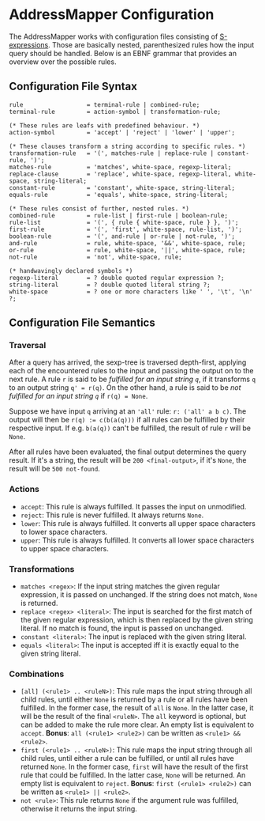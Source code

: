# AddressMapper Configuration

The AddressMapper works with configuration files consisting of
[S-expressions](https://en.wikipedia.org/wiki/S-expression). Those are basically
nested, parenthesized rules how the input query should be handled. Below is an
EBNF grammar that provides an overview over the possible rules.

## Configuration File Syntax

```EBNF
rule                  = terminal-rule | combined-rule;
terminal-rule         = action-symbol | transformation-rule;

(* These rules are leafs with predefined behaviour. *)
action-symbol         = 'accept' | 'reject' | 'lower' | 'upper';

(* These clauses transform a string according to specific rules. *)
transformation-rule   = '(', matches-rule | replace-rule | constant-rule, ')';
matches-rule          = 'matches', white-space, regexp-literal;
replace-clause        = 'replace', white-space, regexp-literal, white-space, string-literal;
constant-rule         = 'constant', white-space, string-literal;
equals-rule           = 'equals', white-space, string-literal;

(* These rules consist of further, nested rules. *)
combined-rule         = rule-list | first-rule | boolean-rule;
rule-list             = '(', { rule { white-space, rule } }, ')';
first-rule            = '(', 'first', white-space, rule-list, ')';
boolean-rule          = '(', and-rule | or-rule | not-rule, ')';
and-rule              = rule, white-space, '&&', white-space, rule;
or-rule               = rule, white-space, '||', white-space, rule;
not-rule              = 'not', white-space, rule;

(* handwavingly declared symbols *)
regexp-literal        = ? double quoted regular expression ?;
string-literal        = ? double quoted literal string ?;
white-space           = ? one or more characters like ' ', '\t', '\n' ?;
```

## Configuration File Semantics

### Traversal

After a query has arrived, the sexp-tree is traversed depth-first, applying each
of the encountered rules to the input and passing the output on to the next
rule. A rule `r` is said to be *fulfilled for an input string `q`*, if it
transforms `q` to an output string `q' = r(q)`. On the other hand, a rule is
said to be *not fulfilled for an input string `q`* if `r(q) = None`.

Suppose we have input `q` arriving at an `'all'` rule: `r: ('all' a b c)`.
The output will then be `r(q) := c(b(a(q)))` if all rules can be fulfilled by
their respective input. If e.g. `b(a(q))` can't be fulfilled, the result of rule
`r` will be `None`.

After all rules have been evaluated, the final output determines the query
result. If it's a string, the result will be `200 <final-output>`, if it's
`None`, the result will be `500 not-found`.

### Actions

  - `accept`:
    This rule is always fulfilled. It passes the input on unmodified.
  - `reject`:
    This rule is never fulfilled. It always returns `None`.
  - `lower`:
    This rule is always fulfilled. It converts all upper space characters to
    lower space characters.
  - `upper`:
    This rule is always fulfilled. It converts all lower space characters to
    upper space characters.

### Transformations

  - `matches <regex>`:
    If the input string matches the given regular expression, it is passed on
    unchanged. If the string does not match, `None` is returned.
  - `replace <regex> <literal>`:
    The input is searched for the first match of the given regular expression,
    which is then replaced by the given string literal. If no match is found,
    the input is passed on unchanged.
  - `constant <literal>`:
    The input is replaced with the given string literal.
  - `equals <literal>`:
    The input is accepted iff it is exactly equal to the given string literal.

### Combinations

  - `[all] (<rule1> .. <ruleN>)`:
    This rule maps the input string through all child rules, until either `None`
    is returned by a rule or all rules have been fulfilled. In the former case,
    the result of `all` is `None`. In the latter case, it will be the result of
    the final `<ruleN>`. The `all` keyword is optional, but can be added to
    make the rule more clear. An empty list is equivalent to `accept`.
    **Bonus**: `all (<rule1> <rule2>)` can be written as `<rule1> && <rule2>`.
  - `first (<rule1> .. <ruleN>)`:
    This rule maps the input string through all child rules, until either a rule
    can be fulfilled, or until all rules have returned `None`. In the former
    case, `first` will have the result of the first rule that could be
    fulfilled. In the latter case, `None` will be returned. An empty list is
    equivalent to `reject`.
    **Bonus**: `first (<rule1> <rule2>)` can be written as `<rule1> || <rule2>`.
  - `not <rule>`:
    This rule returns `None` if the argument rule was fulfilled, otherwise it
    returns the input string.
